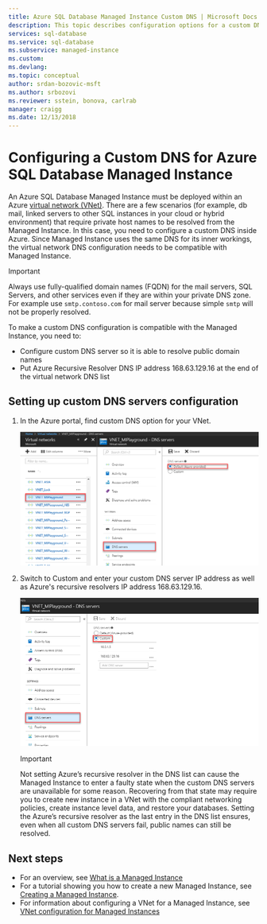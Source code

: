 ```yaml
---
title: Azure SQL Database Managed Instance Custom DNS | Microsoft Docs
description: This topic describes configuration options for a custom DNS with an Azure SQL Database Managed Instance.
services: sql-database
ms.service: sql-database
ms.subservice: managed-instance
ms.custom: 
ms.devlang: 
ms.topic: conceptual
author: srdan-bozovic-msft
ms.author: srbozovi
ms.reviewer: sstein, bonova, carlrab
manager: craigg
ms.date: 12/13/2018
---
```

# Configuring a Custom DNS for Azure SQL Database Managed Instance

An Azure SQL Database Managed Instance must be deployed within an Azure [virtual network (VNet)](../virtual-network/virtual-networks-overview.md). There are a few scenarios (for example, db mail, linked servers to other SQL instances in your cloud or hybrid environment) that require private host names to be resolved from the Managed Instance. In this case, you need to configure a custom DNS inside Azure. Since Managed Instance uses the same DNS for its inner workings, the virtual network DNS configuration needs to be compatible with Managed Instance.

   > [!IMPORTANT]
   > Always use fully-qualified domain names (FQDN) for the mail servers, SQL Servers, and other services even if they are within your private DNS zone. For example use `smtp.contoso.com` for mail server because simple `smtp` will not be properly resolved.

To make a custom DNS configuration is compatible with the Managed Instance, you need to:

- Configure custom DNS server so it is able to resolve public domain names
- Put Azure Recursive Resolver DNS IP address 168.63.129.16 at the end of the virtual network DNS list

## Setting up custom DNS servers configuration

1. In the Azure portal, find custom DNS option for your VNet.

   ![custom dns option](./media/sql-database-managed-instance-custom-dns/custom-dns-option.png)

2. Switch to Custom and enter your custom DNS server IP address as well as Azure's recursive resolvers IP address 168.63.129.16.

   ![custom dns option](./media/sql-database-managed-instance-custom-dns/custom-dns-server-ip-address.png)

   > [!IMPORTANT]
   > Not setting Azure’s recursive resolver in the DNS list can cause the Managed Instance to enter a faulty state when the custom DNS servers are unavailable for some reason. Recovering from that state may require you to create new instance in a VNet with the compliant networking policies, create instance level data, and restore your databases. Setting the Azure’s recursive resolver as the last entry in the DNS list ensures, even when all custom DNS servers fail, public names can still be resolved.

## Next steps

- For an overview, see [What is a Managed Instance](sql-database-managed-instance.md)
- For a tutorial showing you how to create a new Managed Instance, see [Creating a Managed Instance](sql-database-managed-instance-get-started.md).
- For information about configuring a VNet for a Managed Instance, see [VNet configuration for Managed Instances](sql-database-managed-instance-connectivity-architecture.md)
